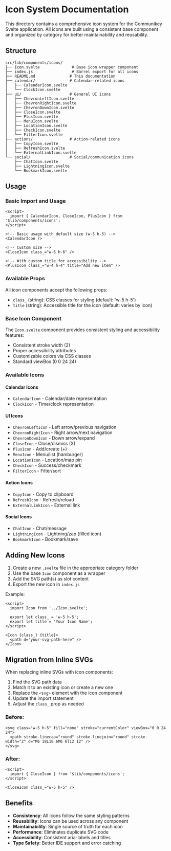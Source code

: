 # Icon System Documentation

This directory contains a comprehensive icon system for the Communikey Svelte application. All icons are built using a consistent base component and organized by category for better maintainability and reusability.

## Structure

```
src/lib/components/icons/
├── Icon.svelte              # Base icon wrapper component
├── index.js                 # Barrel export for all icons
├── README.md               # This documentation
├── calendar/               # Calendar-related icons
│   ├── CalendarIcon.svelte
│   └── ClockIcon.svelte
├── ui/                     # General UI icons
│   ├── ChevronLeftIcon.svelte
│   ├── ChevronRightIcon.svelte
│   ├── ChevronDownIcon.svelte
│   ├── CloseIcon.svelte
│   ├── PlusIcon.svelte
│   ├── MenuIcon.svelte
│   ├── LocationIcon.svelte
│   ├── CheckIcon.svelte
│   └── FilterIcon.svelte
├── actions/                # Action-related icons
│   ├── CopyIcon.svelte
│   ├── RefreshIcon.svelte
│   └── ExternalLinkIcon.svelte
└── social/                 # Social/communication icons
    ├── ChatIcon.svelte
    ├── LightningIcon.svelte
    └── BookmarkIcon.svelte
```

## Usage

### Basic Import and Usage

```svelte
<script>
  import { CalendarIcon, CloseIcon, PlusIcon } from '$lib/components/icons';
</script>

<!-- Basic usage with default size (w-5 h-5) -->
<CalendarIcon />

<!-- Custom size -->
<CloseIcon class_="w-6 h-6" />

<!-- With custom title for accessibility -->
<PlusIcon class_="w-4 h-4" title="Add new item" />
```

### Available Props

All icon components accept the following props:

- `class_` (string): CSS classes for styling (default: 'w-5 h-5')
- `title` (string): Accessible title for the icon (default: varies by icon)

### Base Icon Component

The `Icon.svelte` component provides consistent styling and accessibility features:

- Consistent stroke width (2)
- Proper accessibility attributes
- Customizable colors via CSS classes
- Standard viewBox (0 0 24 24)

### Available Icons

#### Calendar Icons
- `CalendarIcon` - Calendar/date representation
- `ClockIcon` - Time/clock representation

#### UI Icons
- `ChevronLeftIcon` - Left arrow/previous navigation
- `ChevronRightIcon` - Right arrow/next navigation  
- `ChevronDownIcon` - Down arrow/expand
- `CloseIcon` - Close/dismiss (X)
- `PlusIcon` - Add/create (+)
- `MenuIcon` - Menu/list (hamburger)
- `LocationIcon` - Location/map pin
- `CheckIcon` - Success/checkmark
- `FilterIcon` - Filter/sort

#### Action Icons
- `CopyIcon` - Copy to clipboard
- `RefreshIcon` - Refresh/reload
- `ExternalLinkIcon` - External link

#### Social Icons
- `ChatIcon` - Chat/message
- `LightningIcon` - Lightning/zap (filled icon)
- `BookmarkIcon` - Bookmark/save

## Adding New Icons

1. Create a new `.svelte` file in the appropriate category folder
2. Use the base `Icon` component as a wrapper
3. Add the SVG path(s) as slot content
4. Export the new icon in `index.js`

Example:
```svelte
<script>
  import Icon from '../Icon.svelte';
  
  export let class_ = 'w-5 h-5';
  export let title = 'Your Icon Name';
</script>

<Icon {class_} {title}>
  <path d="your-svg-path-here" />
</Icon>
```

## Migration from Inline SVGs

When replacing inline SVGs with icon components:

1. Find the SVG path data
2. Match it to an existing icon or create a new one
3. Replace the `<svg>` element with the icon component
4. Update the import statement
5. Adjust the `class_` prop as needed

### Before:
```svelte
<svg class="w-5 h-5" fill="none" stroke="currentColor" viewBox="0 0 24 24">
  <path stroke-linecap="round" stroke-linejoin="round" stroke-width="2" d="M6 18L18 6M6 6l12 12" />
</svg>
```

### After:
```svelte
<script>
  import { CloseIcon } from '$lib/components/icons';
</script>

<CloseIcon class_="w-5 h-5" />
```

## Benefits

- **Consistency**: All icons follow the same styling patterns
- **Reusability**: Icons can be used across any component
- **Maintainability**: Single source of truth for each icon
- **Performance**: Eliminates duplicate SVG code
- **Accessibility**: Consistent aria-labels and titles
- **Type Safety**: Better IDE support and error catching
